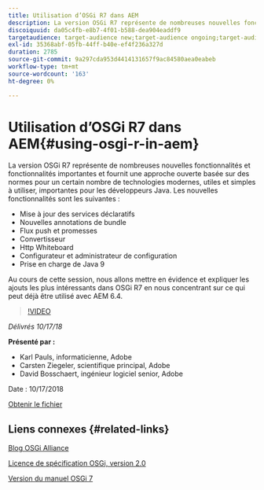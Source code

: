 ```yaml
---
title: Utilisation d’OSGi R7 dans AEM
description: La version OSGi R7 représente de nombreuses nouvelles fonctionnalités et fonctionnalités importantes et fournit une approche ouverte basée sur des normes pour un certain nombre de technologies modernes, utiles et simples à utiliser, importantes pour les développeurs Java.
discoiquuid: da05c4fb-e8b7-4f01-b588-dea904eaddf9
targetaudience: target-audience new;target-audience ongoing;target-audience upgrader
exl-id: 35368abf-05fb-44ff-b40e-ef4f236a327d
duration: 2785
source-git-commit: 9a297cda953d4414131657f9ac84580aea0eabeb
workflow-type: tm+mt
source-wordcount: '163'
ht-degree: 0%

---
```


# Utilisation d’OSGi R7 dans AEM{#using-osgi-r-in-aem}

La version OSGi R7 représente de nombreuses nouvelles fonctionnalités et fonctionnalités importantes et fournit une approche ouverte basée sur des normes pour un certain nombre de technologies modernes, utiles et simples à utiliser, importantes pour les développeurs Java.  Les nouvelles fonctionnalités sont les suivantes :

* Mise à jour des services déclaratifs
* Nouvelles annotations de bundle
* Flux push et promesses
* Convertisseur
* Http Whiteboard
* Configurateur et administrateur de configuration
* Prise en charge de Java 9

Au cours de cette session, nous allons mettre en évidence et expliquer les ajouts les plus intéressants dans OSGi R7 en nous concentrant sur ce qui peut déjà être utilisé avec AEM 6.4.

>[!VIDEO](https://video.tv.adobe.com/v/25037/?quality=9)

*Délivrés 10/17/18*

**Présenté par :**

* Karl Pauls, informaticienne, Adobe
* Carsten Ziegeler, scientifique principal, Adobe
* David Bosschaert, ingénieur logiciel senior, Adobe

Date : 10/17/2018

[Obtenir le fichier](assets/aem-gems-osg-r7inaem-10172018.pdf)

## Liens connexes {#related-links}

[Blog OSGi Alliance](https://blog.osgi.org/2018/09/osgi-r7-highlights-blog-series.html)

[Licence de spécification OSGi, version 2.0](https://osgi.org/specification/osgi.core/7.0.0/index.html)

[Version du manuel OSGi 7](https://osgi.org/specification/osgi.cmpn/7.0.0/index.html)

<!--
[Get back to the Overview](https://helpx.adobe.com/fr/experience-manager/kt/eseminars/gems/aem-index.html)
-->
